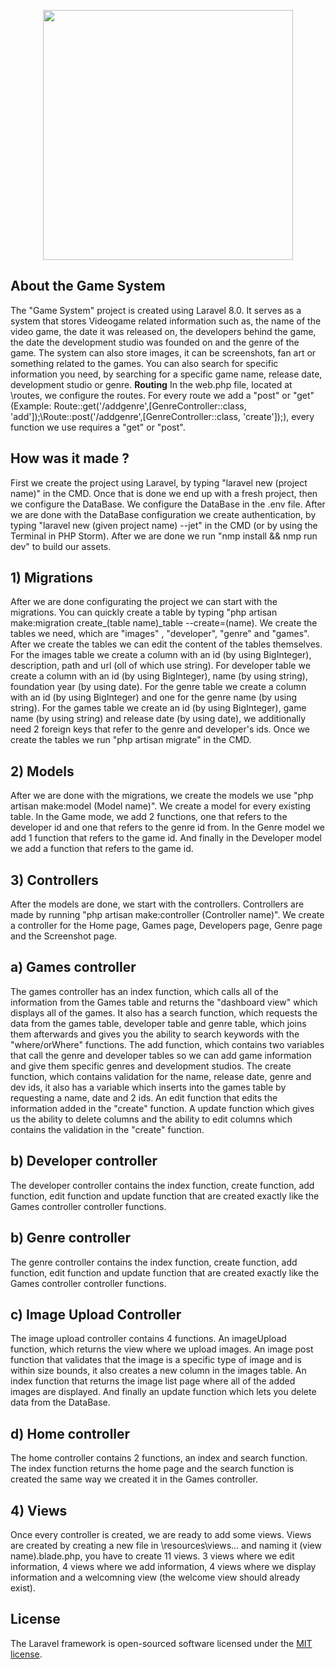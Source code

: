 <p align="center"><img src="https://www.pngall.com/wp-content/uploads/5/Vector-Game-Controller-Transparent.png" width="400"></p>



## About the Game System

The "Game System" project is created using Laravel 8.0. It serves as a system that stores Videogame related information such as, the name of the video game, the date it was released on, the developers behind the game, the date the development studio was founded on and the genre of the game. The system can also store images, it can be screenshots, fan art or something related to the games. You can also search for specific information you need, by searching for a specific game name, release date, development studio or genre. <strong>Routing</strong> In the web.php file, located at \routes\, we configure the routes. For every route we add a "post" or "get" (Example: Route::get('/addgenre',[GenreController::class, 'add']);\Route::post('/addgenre',[GenreController::class, 'create']);), every function we use requires a "get" or "post".

## How was it made ?

First we create the project using Laravel, by typing "laravel new (project name)" in the CMD. Once that is done we end up with a fresh project, then we configure the DataBase. We configure the DataBase in the .env file. After we are done with the DataBase configuration we create authentication, by typing "laravel new (given project name) --jet" in the CMD (or by using the Terminal in PHP Storm). After we are done we run "nmp install && nmp run dev" to build our assets.

## 1) Migrations
After we are done configurating the project we can start with the migrations. You can quickly create a table by typing "php artisan make:migration create_(table name)_table --create=(name). We create the tables we need, which are "images" , "developer", "genre" and "games". After we create the tables we can edit the content of the tables themselves. For the images table we create a column with an id (by using BigInteger), description, path and url (oll of which use string). For developer table we create a column with an id (by using BigInteger), name (by using string), foundation year (by using date). For the genre table we create a column with an id (by using BigInteger) and one for the genre name (by using string). For the games table we create an id (by using BigInteger), game name (by using string) and release date (by using date), we additionally need 2 foreign keys that refer to the genre and developer's ids. Once we create the tables we run "php artisan migrate" in the CMD.

## 2) Models
After we are done with the migrations, we create the models we use "php artisan make:model (Model name)". We create a model for every existing table. In the Game mode, we add 2 functions, one that refers to the developer id and one that refers to the genre id from. In the Genre model we add 1 function that refers to the game id. And finally in the Developer model we add a function that refers to the game id.

## 3) Controllers
After the models are done, we start with the controllers. Controllers are made by running "php artisan make:controller (Controller name)". We create a controller for the Home page, Games page, Developers page, Genre page and the Screenshot page. 
## a) Games controller
The games controller has an index function, which calls all of the information from the Games table and returns the "dashboard view" which displays all of the games. It also has a search function, which requests the data from the games table, developer table and genre table, which joins them afterwards and gives you the ability to search keywords with the "where/orWhere" functions. The add function, which contains two variables that call the genre and developer tables so we can add game information and give them specific genres and development studios. The create function, which contains validation for the name, release date, genre and dev ids, it also has a variable which inserts into the games table by requesting a name, date and 2 ids. An edit function that edits the information added in the "create" function. A update function which gives us the ability to delete columns and the ability to edit columns which contains the validation in the "create" function.
## b) Developer controller
The developer controller contains the index function, create function, add function, edit function and update function that are created exactly like the Games controller controller functions.
## b) Genre controller
The genre controller contains the index function, create function, add function, edit function and update function that are created exactly like the Games controller controller functions.
## c) Image Upload Controller
The image upload controller contains 4 functions. An imageUpload function, which returns the view where we upload images. An image post function that validates that the image is a specific type of image and is within size bounds, it also creates a new column in the images table. An index function that returns the image list page where all of the added images are displayed. And finally an update function which lets you delete data from the DataBase.
## d) Home controller
The home controller contains 2 functions, an index and search function. The index function returns the home page and the search function is created the same way we created it in the Games controller.

##  4) Views
Once every controller is created, we are ready to add some views. Views are created by creating a new file in \resources\views\... and naming it (view name).blade.php, you have to create 11 views. 3 views where we edit information, 4 views where we add information,  4 views where we display information and a welcomning view (the welcome view should already exist).


## License

The Laravel framework is open-sourced software licensed under the [MIT license](https://opensource.org/licenses/MIT).
